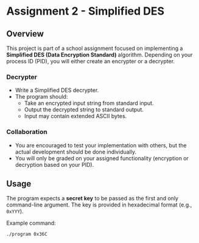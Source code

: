 # Assignment 2 - Simplified DES

## Overview

This project is part of a school assignment focused on implementing a **Simplified DES (Data Encryption Standard)** algorithm. Depending on your process ID (PID), you will either create an encrypter or a decrypter.

### Decrypter
- Write a Simplified DES decrypter.
- The program should:
  - Take an encrypted input string from standard input.
  - Output the decrypted string to standard output.
  - Input may contain extended ASCII bytes.

### Collaboration
- You are encouraged to test your implementation with others, but the actual development should be done individually.
- You will only be graded on your assigned functionality (encryption or decryption based on your PID).

## Usage

The program expects a **secret key** to be passed as the first and only command-line argument. The key is provided in hexadecimal format (e.g., `0xYYY`).

Example command:
```bash
./program 0x36C

